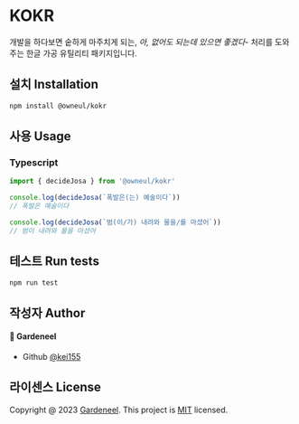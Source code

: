 # KOKR
개발을 하다보면 숱하게 마주치게 되는, *아, 없어도 되는데 있으면 좋겠다-* 처리를 도와주는 한글 가공 유틸리티 패키지입니다.

## 설치 Installation
```sh
npm install @owneul/kokr
```

## 사용 Usage

### Typescript
```typescript
import { decideJosa } from '@owneul/kokr'

console.log(decideJosa(`폭발은(는) 예술이다`)) 
// 폭발은 예술이다

console.log(decideJosa(`범(이/가) 내려와 물을/를 마셨어`)) 
// 범이 내려와 물을 마셨어
```

## 테스트 Run tests
```sh
npm run test
```

## 작성자 Author
#### 👤 Gardeneel
- Github [@kei155](https://github.com/kei155)

## 라이센스 License
Copyright @ 2023 [Gardeneel](https://github.com/kei155).
This project is [MIT](https://opensource.org/license/mit/) licensed.